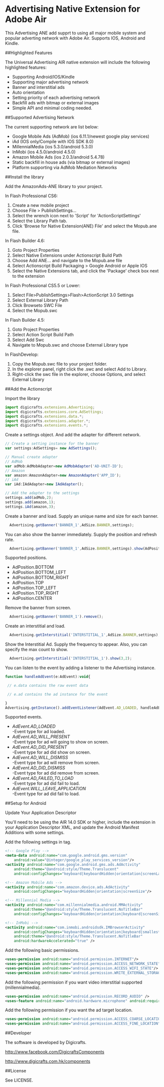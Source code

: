 Advertising Native Extension for Adobe Air
=========

This Advertising ANE add supprt to using all major mobile system and popular adverting network with Adobe Air. Supports IOS, Android and Kindle.

##Highlighted Features

The Universal Advertising AIR native extension will include the following highlighted features:

* Supporting Android/IOS/Kindle
* Supporting major advertising network
* Banner and interstitial ads
* Auto orientation
* Setting priority of each advertising network
* Backfill ads with bitmap or external images
* Simple API and minimal coding needed. 

##Supported Advertising Network

The current supporting network are list below:

* Google Mobile Ads (AdMob) (ios 6.11.1/newest google play services)
* iAd (IOS only/Compile with IOS SDK 8.0)
* MillennialMedia (ios 5.3.0/android 5.3.0)
* InMobi (ios 4.5.0/android 4.5.0)
* Amazon Mobile Ads (ios 2.0.3/android 5.4.78)
* Static backfill in house ads (via bitmap or external images)
* Platform supporting via AdMob Mediation Networks

##Install the library

Add the AmazonAds-ANE library to your project.

In Flash Professional CS6:

  1. Create a new mobile project
  2. Choose File > PublishSettings... 
  3. Select the wrench icon next to 'Script' for 'ActionScriptSettings' 
  4. Select the Library Path tab. 
  5. Click 'Browse for Native Extension(ANE) File' and select the Mopub.ane file. 

In Flash Builder 4.6:

  1. Goto Project Properties
  2. Select Native Extensions under Actionscript Build Path
  3. Choose Add ANE... and navigate to the Mopub.ane file 
  4. Select Actionscript Build Packaging > Google Android or Apple IOS
  5. Select the Native Extensions tab, and click the 'Package' check box next to the extension

In Flash Professional CS5.5 or Lower:

  1. Select File>PublishSettings>Flash>ActionScript 3.0 Settings 
  2. Select External Library Path
  3. Click Browseto SWC File
  4. Select the Mopub.swc

In Flash Builder 4.5:

  1. Goto Project Properties
  2. Select Action Script Build Path
  3. Select Add Swc
  4. Navigate to Mopub.swc and choose External Library type

In FlashDevelop:

  1. Copy the Mopub.swc file to your project folder.
  2. In the explorer panel, right click the .swc and select Add to Library.
  3. Right-click the swc file in the explorer, choose Options, and select External Library

##Add the Actionscript

Import the library

```javascript
import digicrafts.extensions.Advertising;
import digicrafts.extensions.core.AdSettings;
import digicrafts.extensions.data.*;
import digicrafts.extensions.adapter.*;
import digicrafts.extensions.events.*;
```

Create a settings object. And add the adapter for different network.

```javascript       
// Create a setting instance for the banner         
var settings:AdSettings= new AdSettings();

// Manual create adapter
// AdMob
var adMob:AdMobAdapter=new AdMobAdapter('AD-UNIT-ID');
// Amazon
var amazon:AmazonAdapter=new AmazonAdapter('APP_ID');        
// iAd
var iAd:IAdAdapter=new IAdAdapter();

// Add the adapter to the settings
settings.add(adMob,2);
settings.add(amazon,1);
settings.iAd(amazon,3);
```

Create a banner and load. Supply an unique name and size for each banner.

```javascript
  Advertising.getBanner('BANNER_1',AdSize.BANNER,settings);
```

You can also show the banner immediately. Supply the position and refresh rate.

```javascript
  Advertising.getBanner('BANNER_1',AdSize.BANNER,settings).show(AdPosition.BOTTOM,30);
```

Supported positions.

* AdPosition.BOTTOM
* AdPosition.BOTTOM_LEFT
* AdPosition.BOTTOM_RIGHT
* AdPosition.TOP
* AdPosition.TOP_LEFT
* AdPosition.TOP_RIGHT
* AdPosition.CENTER

Remove the banner from screen.

```javascript
  Advertising.getBanner('BANNER_1').remove();
```

Create an interstitial and load.

```javascript
  Advertising.getInterstitial('INTERSTITIAL_1',AdSize.BANNER,settings);
```

Show the Interstitial Ad. Supply the frequency to appear. Also, you can specify the max count to show.

```javascript
  Advertising.getInterstitial('INTERSTITIAL_1').show(3,2);
```

You can listen to the event by adding a listener to the Advertising instance.

```javascript
function handleAdEvent(e:AdEvent):void{

 // e.data contains the raw event data

 // e.ad contains the ad instance for the event 

}
Advertising.getInstance().addEventListener(AdEvent.AD_LOADED, handleAdEvent );
```

Supported events.

- *AdEvent.AD_LOADED*               
    -Event type for ad loaded.
- *AdEvent.AD_WILL_PRESENT*         
    -Event type for ad will going to show on screen.
- *AdEvent.AD_DID_PRESENT*          
    -Event type for ad did show on screen.
- *AdEvent.AD_WILL_DISMISS*         
    -Event type for ad will remove from screen.
- *AdEvent.AD_DID_DISMISS*          
    -Event type for ad did remove from screen.
- *AdEvent.AD_FAILED_TO_LOAD*       
    -Event type for ad did fail to load.
- *AdEvent.WILL_LEAVE_APPLICATION*  
    -Event type for ad did fail to load.
     

##Setup for Android

Update Your Application Descriptor

You'll need to be using the AIR 14.0 SDK or higher, include the extension in your Application Descriptor XML, and update the Android Manifest Additions with some settings.

Add the following settings in <application> tag.

```xml
<!-- Google Play -->
<meta-data android:name="com.google.android.gms.version"
    android:value="@integer/google_play_services_version"/>
<activity android:name="com.google.android.gms.ads.AdActivity"
    android:theme="@android:style/Theme.Translucent"
    android:configChanges="keyboard|keyboardHidden|orientation|screenLayout|uiMode|screenSize|smallestScreenSize"/>

<!-- Amazon Mobile Ads -->
<activity android:name="com.amazon.device.ads.AdActivity"
    android:configChanges="keyboardHidden|orientation|screenSize"/>

<!-- Millennial Media -->
<activity android:name="com.millennialmedia.android.MMActivity"
    android:theme="@android:style/Theme.Translucent.NoTitleBar"
    android:configChanges="keyboardHidden|orientation|keyboard|screenSize" ></activity>

<!-- InMobi -->
<activity android:name="com.inmobi.androidsdk.IMBrowserActivity"
    android:configChanges="keyboardHidden|orientation|keyboard|smallestScreenSize|screenSize"
    android:theme="@android:style/Theme.Translucent.NoTitleBar"
    android:hardwareAccelerated="true" />
```
Add the following basic permissions.

```xml
<uses-permission android:name="android.permission.INTERNET"/>
<uses-permission android:name="android.permission.ACCESS_NETWORK_STATE"/>
<uses-permission android:name="android.permission.ACCESS_WIFI_STATE"/>
<uses-permission android:name="android.permission.WRITE_EXTERNAL_STORAGE" />
```

Add the following permission if you want video interstitial supported (millennialmedia).

```xml
<uses-permission android:name="android.permission.RECORD_AUDIO" />
<uses-feature android:name="android.hardware.microphone" android:required="false" />
```

Add the following permission if you want the ad target location.

```xml
<uses-permission android:name="android.permission.ACCESS_COARSE_LOCATION" />
<uses-permission android:name="android.permission.ACCESS_FINE_LOCATION" />
```

##Developer

The software is developed by Digicrafts.

http://www.facebook.com/DigicraftsComponents

http://www.digicrafts.com.hk/components

##License

See LICENSE.
